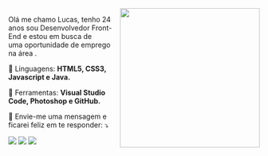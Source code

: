 
<img align="right" src="https://icons.iconarchive.com/icons/webalys/kameleon.pics/512/Coding-Html-icon.png" width=280>

<p align="left"> 
  Olá me chamo Lucas, tenho 24 anos sou Desenvolvedor Front-End e estou em busca de <br>
  uma oportunidade de emprego na área .
</p>

<p align="left">
  🦄 Linguagens: <strong>HTML5, CSS3, Javascript e Java.</strong>
</p>

<p align="left">
  💼 Ferramentas: <strong>Visual Studio Code, Photoshop e GitHub.</strong>
</p>

<p align="left">
  💌 Envie-me uma mensagem e ficarei feliz em te responder: ⤵️
</p>

<p align="left">
  
  <a href="https://linkedin.com/in/lucas-bretas-532896193" alt="Linkedin">
  <img src="https://img.shields.io/badge/-Linkedin-0e76a8?style=flat-square&logo=Linkedin&logoColor=white&link=linkedin.com/in/lucas-bretas-532896193" /></a>

  <a href="https://www.facebook.com/lucas.bretas.545" alt="Facebook">
  <img src="https://img.shields.io/badge/-Facebook-3b5998?style=flat-square&labelColor=3b5998&logo=facebook&logoColor=white&link=https://www.facebook.com/lucas.bretas.545"/></a>

  <a href="https://www.instagram.com/lucasbretas18/" alt="Instagram">
  <img src="https://img.shields.io/badge/-Instagram-DF0174?style=flat-square&labelColor=DF0174&logo=instagram&logoColor=white&link=https://www.instagram.com/lucasbretas18/""/></a>
</p>  
